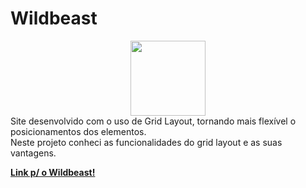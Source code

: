 # Wildbeast
<div align="center">
  <img src="https://user-images.githubusercontent.com/92189897/153906444-08c5808a-53f2-42db-b0ff-fed89be1674d.svg" width="120px"></img>
</div>
Site desenvolvido com o uso de Grid Layout, tornando mais flexível o posicionamentos dos elementos.
<br>
Neste projeto conheci as funcionalidades do grid layout e as suas vantagens.

**[Link p/ o Wildbeast!](https://pedrohenriquesampaionovaes.github.io/Wildbeast/)**
